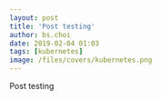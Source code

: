 ```yaml
---
layout: post
title: 'Post testing'
author: bs.choi
date: 2019-02-04 01:03
tags: [kubernetes]
image: /files/covers/kubernetes.png
---
```


Post testing
